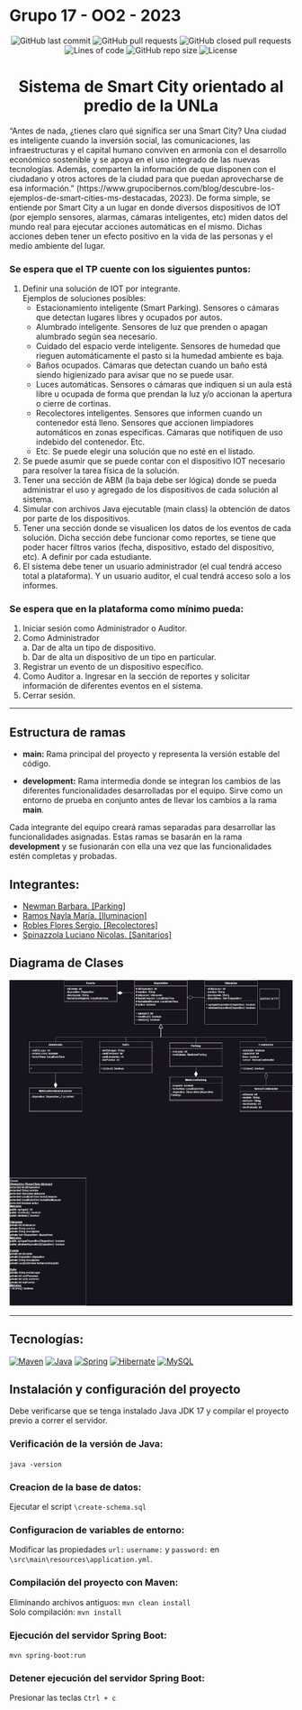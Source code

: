 # Grupo 17 - OO2 - 2023

<div align="center">
    <img src="https://img.shields.io/github/last-commit/BarbaraNewman/grupo-17-OO2-2023" alt="GitHub last commit">
    <img src="https://img.shields.io/github/issues-pr/BarbaraNewman/grupo-17-OO2-2023" alt="GitHub pull requests">
    <img src="https://img.shields.io/github/issues-pr-closed/BarbaraNewman/grupo-17-OO2-2023" alt="GitHub closed pull requests">
    <img src="https://img.shields.io/tokei/lines/github/BarbaraNewman/grupo-17-OO2-2023" alt="Lines of code">
    <img src="https://img.shields.io/github/repo-size/BarbaraNewman/grupo-17-OO2-2023" alt="GitHub repo size">
    <img src="https://img.shields.io/github/license/BarbaraNewman/grupo-17-OO2-2023" alt="License">
</div>

<div align="center">
<h1> Sistema de Smart City orientado al predio de la UNLa</h1>
</div>
“Antes de nada, ¿tienes claro qué significa ser una Smart City? Una ciudad es inteligente cuando la inversión social, las comunicaciones, las infraestructuras y el capital humano conviven en armonía con el desarrollo económico sostenible y se apoya en el uso integrado de las nuevas tecnologías. Además, comparten la información de que disponen con el ciudadano y otros actores de la ciudad para que puedan aprovecharse de esa información.”
(https://www.grupocibernos.com/blog/descubre-los-ejemplos-de-smart-cities-ms-destacadas,
2023).
De forma simple, se entiende por Smart City a un lugar en donde diversos dispositivos de IOT (por ejemplo sensores, alarmas, cámaras inteligentes, etc) miden datos del mundo real para ejecutar acciones automáticas en el mismo. Dichas acciones deben tener un efecto positivo en la vida de las personas y el medio ambiente del lugar.

### Se espera que el TP cuente con los siguientes puntos:

1. Definir una solución de IOT por integrante.  
Ejemplos de soluciones posibles:
    - Estacionamiento inteligente (Smart Parking). Sensores o cámaras que
    detectan lugares libres y ocupados por autos.
    - Alumbrado inteligente. Sensores de luz que prenden o apagan alumbrado
    según sea necesario.
    - Cuidado del espacio verde inteligente. Sensores de humedad que rieguen
    automáticamente el pasto si la humedad ambiente es baja.
    - Baños ocupados. Cámaras que detectan cuando un baño está siendo
    higienizado para avisar que no se puede usar.
    - Luces automáticas. Sensores o cámaras que indiquen si un aula está libre u
    ocupada de forma que prendan la luz y/o accionan la apertura o cierre de
    cortinas.
    - Recolectores inteligentes. Sensores que informen cuando un contenedor está
    lleno. Sensores que accionen limpiadores automáticos en zonas específicas.
    Cámaras que notifiquen de uso indebido del contenedor. Etc.
    - Etc. Se puede elegir una solución que no esté en el listado.
2. Se puede asumir que se puede contar con el dispositivo IOT necesario para resolver la tarea física de la solución.
3. Tener una sección de ABM (la baja debe ser lógica) donde se pueda administrar el uso y agregado de los dispositivos de cada solución al sistema.
4. Simular con archivos Java ejecutable (main class) la obtención de datos por parte de los dispositivos.
5. Tener una sección donde se visualicen los datos de los eventos de cada solución.
Dicha sección debe funcionar como reportes, se tiene que poder hacer filtros varios (fecha, dispositivo, estado del dispositivo, etc). A definir por cada estudiante.
6. El sistema debe tener un usuario administrador (el cual tendrá acceso total a plataforma). Y un usuario auditor, el cual tendrá acceso solo a los informes.

### Se espera que en la plataforma como mínimo pueda:
1. Iniciar sesión como Administrador o Auditor.
2. Como Administrador  
    a. Dar de alta un tipo de dispositivo.  
    b. Dar de alta un dispositivo de un tipo en particular.
3. Registrar un evento de un dispositivo específico.
4. Como Auditor
a. Ingresar en la sección de reportes y solicitar información de diferentes
eventos en el sistema.
5. Cerrar sesión.
---
## Estructura de ramas
- **main:**
Rama principal del proyecto y representa la versión estable del código.

- **development:**
Rama intermedia donde se integran los cambios de las diferentes funcionalidades desarrolladas por el equipo. Sirve como un entorno de prueba en conjunto antes de llevar los cambios a la rama **main**.

Cada integrante del equipo creará ramas separadas para desarrollar las funcionalidades asignadas. Estas ramas se basarán en la rama **development** y se fusionarán con ella una vez que las funcionalidades estén completas y probadas.


## Integrantes:
- [Newman Barbara. [Parking]](https://github.com/BarbaraNewman)
- [Ramos Nayla María. [Iluminacion]](https://github.com/naylamarie)
- [Robles Flores Sergio. [Recolectores]](https://github.com/ImNotThrasher)
- [Spinazzola Luciano Nicolas. [Sanitarios]](https://github.com/LucianoSpinazzola)


## Diagrama de Clases
<img src="Diagrama de Clases - Grupo 17.png"  title="Diagrama de Clases UML">

---

## Tecnologías:
[![Maven](https://skillicons.dev/icons?i=maven)](https://maven.apache.org/)
[![Java](https://skillicons.dev/icons?i=java)](https://www.oracle.com/java/technologies/javase/jdk17-archive-downloads.html)
[![Spring](https://skillicons.dev/icons?i=spring)](https://spring.io/projects/spring-boot)
[![Hibernate](https://skillicons.dev/icons?i=hibernate)](https://hibernate.org/)
[![MySQL](https://skillicons.dev/icons?i=mysql)](https://www.mysql.com/)

## Instalación y configuración del proyecto
Debe verificarse que se tenga instalado Java JDK 17 y compilar el proyecto previo a correr el servidor.

### Verificación de la versión de Java:
`java -version`


### Creacion de la base de datos:
Ejecutar el script `\create-schema.sql`

### Configuracion de variables de entorno:
Modificar las propiedades `url:` `username:` y `password:` en `\src\main\resources\application.yml`.

### Compilación del proyecto con Maven:
Eliminando archivos antiguos: `mvn clean install`  
Solo compilación: `mvn install`

### Ejecución del servidor Spring Boot:
`mvn spring-boot:run`

### Detener ejecución del servidor Spring Boot:
Presionar las teclas `Ctrl + c`
